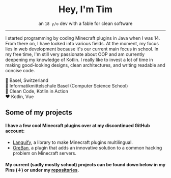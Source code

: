 <h1 align="center">Hey, I'm Tim</h1>
<p align="center">an <code>18 y/o</code> dev with a fable for clean software</p>

---

I started programming by coding Minecraft plugins in Java when I was 14. From there on, I have looked into various fields. At the moment, my focus lies in web development because it's our current main focus in school. In my free time, I'm still very passionate about OOP and am currently deepening my knowledge of Kotlin. I really like to invest a lot of time in making good-looking designs, clean architectures, and writing readable and concise code.

📍 Basel, Switzerland<br>
🏫 Informatikmittelschule Basel (Computer Science School)<br>
📖 Clean Code, Kotlin in Action<br>
❤️ Kotlin, Vue

## Some of my projects
#### I have a few cool Minecraft plugins over at my discontinued GitHub account:
- [Languify](https://github.com/Hekates/Languify), a library to make Minecraft plugins multilingual.
- [OreBan](https://github.com/Hekates/OreBan), a plugin that adds an innovative solution to a common hacking problem on Minecraft servers.

#### My current (sadly mostly school) projects can be found down below in my Pins (↓) or under my [repositories](https://github.com/timlandolt?tab=repositories).
